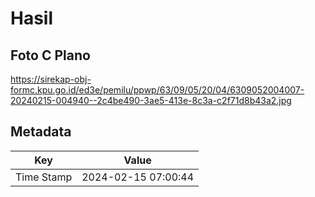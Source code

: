 # Hasil

## Foto C Plano

https://sirekap-obj-formc.kpu.go.id/ed3e/pemilu/ppwp/63/09/05/20/04/6309052004007-20240215-004940--2c4be490-3ae5-413e-8c3a-c2f71d8b43a2.jpg


## Metadata

| Key        | Value               |
| ---------- | ------------------- |
| Time Stamp | 2024-02-15 07:00:44 |



